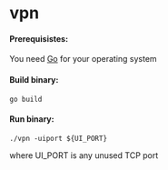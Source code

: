 # vpn

#### Prerequisistes:

You need [Go](https://golang.org/dl/) for your operating system

#### Build binary:

```
go build
```

#### Run binary:

```
./vpn -uiport ${UI_PORT}
```
where UI_PORT is any unused TCP port
